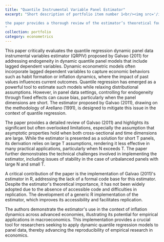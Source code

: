 ```yaml
---
title: "Quantile Instrumental Variable Panel Estimator"
excerpt: "Short description of portfolio item number 1<br/><img src='/images/500x300.png'>

the paper provides a thorough review of the estimator’s theoretical foundations, discusses its limitations in greater detail, and assesses subsequent advancements in the literature. The paper concludes with a detailed application of the estimator to inflation dynamics, showcasing its practical utility
"
collection: portfolio
category: econometrics
---
```


This paper critically evaluates the quantile regression dynamic panel data instrumental variables estimator (QRPIV) proposed by Galvao (2011) for addressing endogeneity in dynamic quantile panel models that include lagged dependent variables. Dynamic econometric models often incorporate lagged dependent variables to capture economic behaviors such as habit formation or inflation dynamics, where the impact of past values influences current outcomes. Quantile regression has emerged as a powerful tool to estimate such models while relaxing distributional assumptions. However, in panel data settings, controlling for endogeneity through fixed effects can cause bias, particularly when the panel dimensions are short. The estimator proposed by Galvao (2011), drawing on the methodology of Arellano (1991), is designed to mitigate this issue in the context of quantile regression.

The paper provides a detailed review of Galvao (2011) and highlights its significant but often overlooked limitations, especially the assumption that asymptotic properties hold when both cross-sectional and time dimensions are large. While the estimator is presented as a solution for short T panels, its derivation relies on large T assumptions, rendering it less effective in many practical applications, particularly when N exceeds T. The paper further demonstrates the technical challenges involved in implementing the estimator, including issues of stability in the case of unbalanced panels with large N and small T.

A critical contribution of the paper is the implementation of Galvao (2011)'s estimator in R, addressing the lack of a formal code base for this estimator. Despite the estimator's theoretical importance, it has not been widely adopted due to the absence of accessible code and difficulties in replication. The development of a generic R implementation of the estimator, which improves its accessibility and facilitates replication. 

The authors demonstrate the estimator's use in the context of inflation dynamics across advanced economies, illustrating its potential for empirical applications in macroeconomics. This implementation provides a crucial tool for researchers seeking to apply dynamic quantile regression models to panel data, thereby advancing the reproducibility of empirical research in economics.